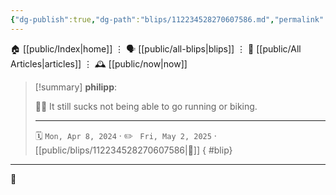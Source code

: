 ```yaml
---
{"dg-publish":true,"dg-path":"blips/112234528270607586.md","permalink":"/blips/112234528270607586/","title":"philipp on mastodon @ 2024-04-08"}
---
```



<div class="transclusion internal-embed is-loaded"><div class="markdown-embed">




🏠 [[public/Index\|home]]  ⋮ 🗣️ [[public/all-blips\|blips]] ⋮  📝 [[public/All Articles\|articles]]  ⋮ 🕰️ [[public/now\|now]]


</div></div>


> [!summary] **philipp**:
>
> 🏃‍♂️ It still sucks not being able to go running or biking.
> - - -
>
> 🗓️ <code>Mon, Apr 8, 2024</code>  · ✏️ <code> Fri, May 2, 2025</code>  · [[public/blips/112234528270607586\|🔗]]
{ #blip}


- - -

 👾
